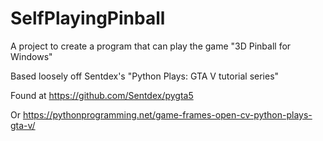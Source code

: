 # SelfPlayingPinball

A project to create a program that can play the game "3D Pinball for Windows"

Based loosely off Sentdex's "Python Plays: GTA V tutorial series"

Found at https://github.com/Sentdex/pygta5

Or https://pythonprogramming.net/game-frames-open-cv-python-plays-gta-v/
